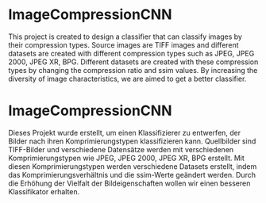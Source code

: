 # ImageCompressionCNN
This project is created to design a classifier that can classify images by their compression types. Source images are TIFF images and different datasets are created with different compression types such as JPEG, JPEG 2000, JPEG XR, BPG. Different datasets are created with these compression types by changing the compression ratio and ssim values. By increasing the diversity of image characteristics, we are aimed to get a better classifier. 




# ImageCompressionCNN
Dieses Projekt wurde erstellt, um einen Klassifizierer zu entwerfen, der Bilder nach ihren Komprimierungstypen klassifizieren kann. Quellbilder sind TIFF-Bilder und verschiedene Datensätze werden mit verschiedenen Komprimierungstypen wie JPEG, JPEG 2000, JPEG XR, BPG erstellt. Mit diesen Komprimierungstypen werden verschiedene Datasets erstellt, indem das Komprimierungsverhältnis und die ssim-Werte geändert werden. Durch die Erhöhung der Vielfalt der Bildeigenschaften wollen wir einen besseren Klassifikator erhalten.
